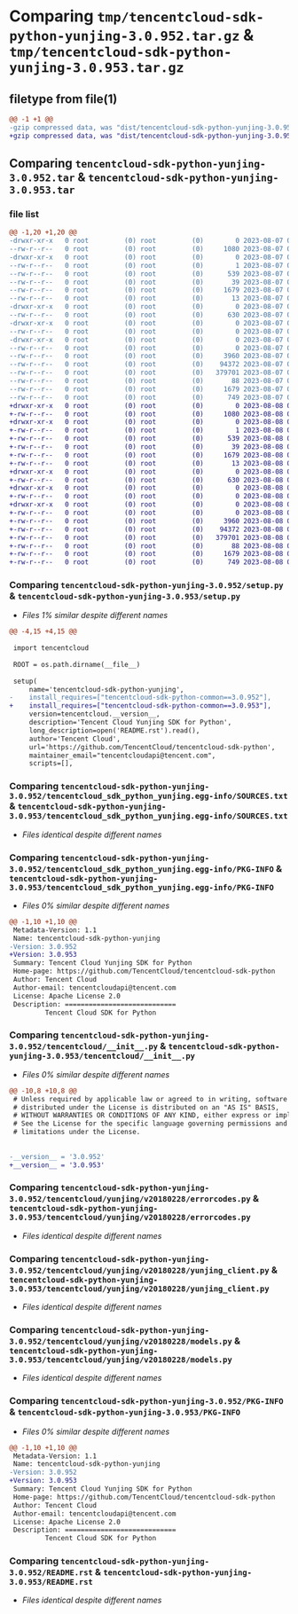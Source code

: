 # Comparing `tmp/tencentcloud-sdk-python-yunjing-3.0.952.tar.gz` & `tmp/tencentcloud-sdk-python-yunjing-3.0.953.tar.gz`

## filetype from file(1)

```diff
@@ -1 +1 @@
-gzip compressed data, was "dist/tencentcloud-sdk-python-yunjing-3.0.952.tar", last modified: Mon Aug  7 09:07:47 2023, max compression
+gzip compressed data, was "dist/tencentcloud-sdk-python-yunjing-3.0.953.tar", last modified: Tue Aug  8 00:36:51 2023, max compression
```

## Comparing `tencentcloud-sdk-python-yunjing-3.0.952.tar` & `tencentcloud-sdk-python-yunjing-3.0.953.tar`

### file list

```diff
@@ -1,20 +1,20 @@
-drwxr-xr-x   0 root         (0) root         (0)        0 2023-08-07 09:07:47.000000 tencentcloud-sdk-python-yunjing-3.0.952/
--rw-r--r--   0 root         (0) root         (0)     1080 2023-08-07 09:07:47.000000 tencentcloud-sdk-python-yunjing-3.0.952/setup.py
-drwxr-xr-x   0 root         (0) root         (0)        0 2023-08-07 09:07:47.000000 tencentcloud-sdk-python-yunjing-3.0.952/tencentcloud_sdk_python_yunjing.egg-info/
--rw-r--r--   0 root         (0) root         (0)        1 2023-08-07 09:07:47.000000 tencentcloud-sdk-python-yunjing-3.0.952/tencentcloud_sdk_python_yunjing.egg-info/dependency_links.txt
--rw-r--r--   0 root         (0) root         (0)      539 2023-08-07 09:07:47.000000 tencentcloud-sdk-python-yunjing-3.0.952/tencentcloud_sdk_python_yunjing.egg-info/SOURCES.txt
--rw-r--r--   0 root         (0) root         (0)       39 2023-08-07 09:07:47.000000 tencentcloud-sdk-python-yunjing-3.0.952/tencentcloud_sdk_python_yunjing.egg-info/requires.txt
--rw-r--r--   0 root         (0) root         (0)     1679 2023-08-07 09:07:47.000000 tencentcloud-sdk-python-yunjing-3.0.952/tencentcloud_sdk_python_yunjing.egg-info/PKG-INFO
--rw-r--r--   0 root         (0) root         (0)       13 2023-08-07 09:07:47.000000 tencentcloud-sdk-python-yunjing-3.0.952/tencentcloud_sdk_python_yunjing.egg-info/top_level.txt
-drwxr-xr-x   0 root         (0) root         (0)        0 2023-08-07 09:07:47.000000 tencentcloud-sdk-python-yunjing-3.0.952/tencentcloud/
--rw-r--r--   0 root         (0) root         (0)      630 2023-08-07 09:07:47.000000 tencentcloud-sdk-python-yunjing-3.0.952/tencentcloud/__init__.py
-drwxr-xr-x   0 root         (0) root         (0)        0 2023-08-07 09:07:47.000000 tencentcloud-sdk-python-yunjing-3.0.952/tencentcloud/yunjing/
--rw-r--r--   0 root         (0) root         (0)        0 2023-08-07 09:07:47.000000 tencentcloud-sdk-python-yunjing-3.0.952/tencentcloud/yunjing/__init__.py
-drwxr-xr-x   0 root         (0) root         (0)        0 2023-08-07 09:07:47.000000 tencentcloud-sdk-python-yunjing-3.0.952/tencentcloud/yunjing/v20180228/
--rw-r--r--   0 root         (0) root         (0)        0 2023-08-07 09:07:47.000000 tencentcloud-sdk-python-yunjing-3.0.952/tencentcloud/yunjing/v20180228/__init__.py
--rw-r--r--   0 root         (0) root         (0)     3960 2023-08-07 09:07:47.000000 tencentcloud-sdk-python-yunjing-3.0.952/tencentcloud/yunjing/v20180228/errorcodes.py
--rw-r--r--   0 root         (0) root         (0)    94372 2023-08-07 09:07:47.000000 tencentcloud-sdk-python-yunjing-3.0.952/tencentcloud/yunjing/v20180228/yunjing_client.py
--rw-r--r--   0 root         (0) root         (0)   379701 2023-08-07 09:07:47.000000 tencentcloud-sdk-python-yunjing-3.0.952/tencentcloud/yunjing/v20180228/models.py
--rw-r--r--   0 root         (0) root         (0)       88 2023-08-07 09:07:47.000000 tencentcloud-sdk-python-yunjing-3.0.952/setup.cfg
--rw-r--r--   0 root         (0) root         (0)     1679 2023-08-07 09:07:47.000000 tencentcloud-sdk-python-yunjing-3.0.952/PKG-INFO
--rw-r--r--   0 root         (0) root         (0)      749 2023-08-07 09:07:47.000000 tencentcloud-sdk-python-yunjing-3.0.952/README.rst
+drwxr-xr-x   0 root         (0) root         (0)        0 2023-08-08 00:36:51.000000 tencentcloud-sdk-python-yunjing-3.0.953/
+-rw-r--r--   0 root         (0) root         (0)     1080 2023-08-08 00:36:51.000000 tencentcloud-sdk-python-yunjing-3.0.953/setup.py
+drwxr-xr-x   0 root         (0) root         (0)        0 2023-08-08 00:36:51.000000 tencentcloud-sdk-python-yunjing-3.0.953/tencentcloud_sdk_python_yunjing.egg-info/
+-rw-r--r--   0 root         (0) root         (0)        1 2023-08-08 00:36:51.000000 tencentcloud-sdk-python-yunjing-3.0.953/tencentcloud_sdk_python_yunjing.egg-info/dependency_links.txt
+-rw-r--r--   0 root         (0) root         (0)      539 2023-08-08 00:36:51.000000 tencentcloud-sdk-python-yunjing-3.0.953/tencentcloud_sdk_python_yunjing.egg-info/SOURCES.txt
+-rw-r--r--   0 root         (0) root         (0)       39 2023-08-08 00:36:51.000000 tencentcloud-sdk-python-yunjing-3.0.953/tencentcloud_sdk_python_yunjing.egg-info/requires.txt
+-rw-r--r--   0 root         (0) root         (0)     1679 2023-08-08 00:36:51.000000 tencentcloud-sdk-python-yunjing-3.0.953/tencentcloud_sdk_python_yunjing.egg-info/PKG-INFO
+-rw-r--r--   0 root         (0) root         (0)       13 2023-08-08 00:36:51.000000 tencentcloud-sdk-python-yunjing-3.0.953/tencentcloud_sdk_python_yunjing.egg-info/top_level.txt
+drwxr-xr-x   0 root         (0) root         (0)        0 2023-08-08 00:36:51.000000 tencentcloud-sdk-python-yunjing-3.0.953/tencentcloud/
+-rw-r--r--   0 root         (0) root         (0)      630 2023-08-08 00:36:51.000000 tencentcloud-sdk-python-yunjing-3.0.953/tencentcloud/__init__.py
+drwxr-xr-x   0 root         (0) root         (0)        0 2023-08-08 00:36:51.000000 tencentcloud-sdk-python-yunjing-3.0.953/tencentcloud/yunjing/
+-rw-r--r--   0 root         (0) root         (0)        0 2023-08-08 00:36:51.000000 tencentcloud-sdk-python-yunjing-3.0.953/tencentcloud/yunjing/__init__.py
+drwxr-xr-x   0 root         (0) root         (0)        0 2023-08-08 00:36:51.000000 tencentcloud-sdk-python-yunjing-3.0.953/tencentcloud/yunjing/v20180228/
+-rw-r--r--   0 root         (0) root         (0)        0 2023-08-08 00:36:51.000000 tencentcloud-sdk-python-yunjing-3.0.953/tencentcloud/yunjing/v20180228/__init__.py
+-rw-r--r--   0 root         (0) root         (0)     3960 2023-08-08 00:36:51.000000 tencentcloud-sdk-python-yunjing-3.0.953/tencentcloud/yunjing/v20180228/errorcodes.py
+-rw-r--r--   0 root         (0) root         (0)    94372 2023-08-08 00:36:51.000000 tencentcloud-sdk-python-yunjing-3.0.953/tencentcloud/yunjing/v20180228/yunjing_client.py
+-rw-r--r--   0 root         (0) root         (0)   379701 2023-08-08 00:36:51.000000 tencentcloud-sdk-python-yunjing-3.0.953/tencentcloud/yunjing/v20180228/models.py
+-rw-r--r--   0 root         (0) root         (0)       88 2023-08-08 00:36:51.000000 tencentcloud-sdk-python-yunjing-3.0.953/setup.cfg
+-rw-r--r--   0 root         (0) root         (0)     1679 2023-08-08 00:36:51.000000 tencentcloud-sdk-python-yunjing-3.0.953/PKG-INFO
+-rw-r--r--   0 root         (0) root         (0)      749 2023-08-08 00:36:51.000000 tencentcloud-sdk-python-yunjing-3.0.953/README.rst
```

### Comparing `tencentcloud-sdk-python-yunjing-3.0.952/setup.py` & `tencentcloud-sdk-python-yunjing-3.0.953/setup.py`

 * *Files 1% similar despite different names*

```diff
@@ -4,15 +4,15 @@
 
 import tencentcloud
 
 ROOT = os.path.dirname(__file__)
 
 setup(
     name='tencentcloud-sdk-python-yunjing',
-    install_requires=["tencentcloud-sdk-python-common==3.0.952"],
+    install_requires=["tencentcloud-sdk-python-common==3.0.953"],
     version=tencentcloud.__version__,
     description='Tencent Cloud Yunjing SDK for Python',
     long_description=open('README.rst').read(),
     author='Tencent Cloud',
     url='https://github.com/TencentCloud/tencentcloud-sdk-python',
     maintainer_email="tencentcloudapi@tencent.com",
     scripts=[],
```

### Comparing `tencentcloud-sdk-python-yunjing-3.0.952/tencentcloud_sdk_python_yunjing.egg-info/SOURCES.txt` & `tencentcloud-sdk-python-yunjing-3.0.953/tencentcloud_sdk_python_yunjing.egg-info/SOURCES.txt`

 * *Files identical despite different names*

### Comparing `tencentcloud-sdk-python-yunjing-3.0.952/tencentcloud_sdk_python_yunjing.egg-info/PKG-INFO` & `tencentcloud-sdk-python-yunjing-3.0.953/tencentcloud_sdk_python_yunjing.egg-info/PKG-INFO`

 * *Files 0% similar despite different names*

```diff
@@ -1,10 +1,10 @@
 Metadata-Version: 1.1
 Name: tencentcloud-sdk-python-yunjing
-Version: 3.0.952
+Version: 3.0.953
 Summary: Tencent Cloud Yunjing SDK for Python
 Home-page: https://github.com/TencentCloud/tencentcloud-sdk-python
 Author: Tencent Cloud
 Author-email: tencentcloudapi@tencent.com
 License: Apache License 2.0
 Description: ============================
         Tencent Cloud SDK for Python
```

### Comparing `tencentcloud-sdk-python-yunjing-3.0.952/tencentcloud/__init__.py` & `tencentcloud-sdk-python-yunjing-3.0.953/tencentcloud/__init__.py`

 * *Files 0% similar despite different names*

```diff
@@ -10,8 +10,8 @@
 # Unless required by applicable law or agreed to in writing, software
 # distributed under the License is distributed on an "AS IS" BASIS,
 # WITHOUT WARRANTIES OR CONDITIONS OF ANY KIND, either express or implied.
 # See the License for the specific language governing permissions and
 # limitations under the License.
 
 
-__version__ = '3.0.952'
+__version__ = '3.0.953'
```

### Comparing `tencentcloud-sdk-python-yunjing-3.0.952/tencentcloud/yunjing/v20180228/errorcodes.py` & `tencentcloud-sdk-python-yunjing-3.0.953/tencentcloud/yunjing/v20180228/errorcodes.py`

 * *Files identical despite different names*

### Comparing `tencentcloud-sdk-python-yunjing-3.0.952/tencentcloud/yunjing/v20180228/yunjing_client.py` & `tencentcloud-sdk-python-yunjing-3.0.953/tencentcloud/yunjing/v20180228/yunjing_client.py`

 * *Files identical despite different names*

### Comparing `tencentcloud-sdk-python-yunjing-3.0.952/tencentcloud/yunjing/v20180228/models.py` & `tencentcloud-sdk-python-yunjing-3.0.953/tencentcloud/yunjing/v20180228/models.py`

 * *Files identical despite different names*

### Comparing `tencentcloud-sdk-python-yunjing-3.0.952/PKG-INFO` & `tencentcloud-sdk-python-yunjing-3.0.953/PKG-INFO`

 * *Files 0% similar despite different names*

```diff
@@ -1,10 +1,10 @@
 Metadata-Version: 1.1
 Name: tencentcloud-sdk-python-yunjing
-Version: 3.0.952
+Version: 3.0.953
 Summary: Tencent Cloud Yunjing SDK for Python
 Home-page: https://github.com/TencentCloud/tencentcloud-sdk-python
 Author: Tencent Cloud
 Author-email: tencentcloudapi@tencent.com
 License: Apache License 2.0
 Description: ============================
         Tencent Cloud SDK for Python
```

### Comparing `tencentcloud-sdk-python-yunjing-3.0.952/README.rst` & `tencentcloud-sdk-python-yunjing-3.0.953/README.rst`

 * *Files identical despite different names*

